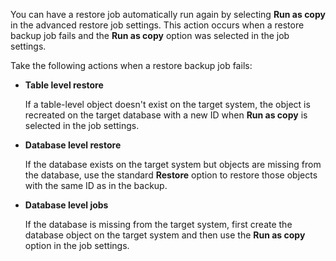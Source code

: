 You can have a restore job automatically run again by selecting **Run as copy** in the advanced restore job settings. This action occurs when a restore backup job fails and the **Run as copy** option was selected in the job settings.

Take the following actions when a restore backup job fails:

-   **Table level restore**

    If a table-level object doesn't exist on the target system, the object is recreated on the target database with a new ID when **Run as copy** is selected in the job settings.


-   **Database level restore**

    If the database exists on the target system but objects are missing from the database, use the standard **Restore** option to restore those objects with the same ID as in the backup.


-   **Database level jobs**

    If the database is missing from the target system, first create the database object on the target system and then use the **Run as copy** option in the job settings.


